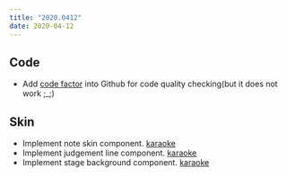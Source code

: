 ```yaml
---
title: "2020.0412"
date: 2020-04-12
---
```


## Code

- Add [code factor](https://www.codefactor.io/dashboard) into Github for code quality checking(but it does not work ;\_;)

## Skin

- Implement note skin component. [karaoke](#51@andy840119)
- Implement judgement line component. [karaoke](#54@andy840119)
- Implement stage background component. [karaoke](#55@andy840119)
